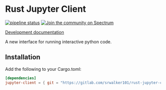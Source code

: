 # Rust Jupyter Client

[![pipeline status](https://gitlab.com/srwalker101/rust-jupyter-client/badges/master/pipeline.svg)](https://gitlab.com/srwalker101/rust-jupyter-client/commits/master)
[![Join the community on Spectrum](https://withspectrum.github.io/badge/badge.svg)](https://spectrum.chat/rust-jupyter-client)

[Development documentation](https://srwalker101.gitlab.io/rust-jupyter-client/jupyter_client/index.html)

A new interface for running interactive python code.

## Installation

Add the following to your Cargo.toml:

```toml
[dependencies]
jupyter-client = { git = "https://gitlab.com/srwalker101/rust-jupyter-client.git", branch = "dev" }
```

